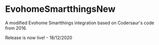 # EvohomeSmartthingsNew
A modified Evohome Smartthings integration based on Codersaur's code from 2016.

Release is now live! - 18/12/2020



